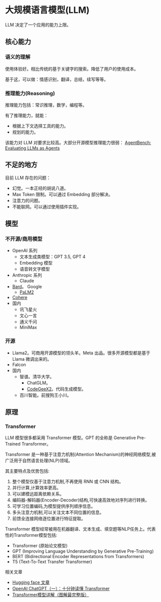 # 大规模语言模型(LLM)
LLM 决定了一个应用的能力上限。

## 核心能力
### 语义的理解
使用体验好。相比传统的基于关键字的搜索。降低了用户的使用成本。

基于这，可以做：情感识别，翻译，总结，续写等等。

### 推理能力(Reasoning)
推理能力包括：常识推理，数学，编程等。

有了推理能力，就能：
* 根据上下文选择工具的能力。
* 规划的能力。

该能力对 LLM 对要求比较高。大部分开源模型推理能力很弱： [AgentBench: Evaluating LLMs as Agents](https://arxiv.org/abs/2308.03688)

## 不足的地方
目前 LLM 存在的问题：
* 幻觉。一本正经的胡说八道。
* Max Token 限制。可以通过 Embedding 部分解决。
* 注意力的问题。
* 不能联网。可以通过使用插件实现。

## 模型
### 不开源/商用模型
* OpenAI 系列
  * 文本生成类模型：GPT 3.5, GPT 4
  * Embedding 模型
  * 语音转文字模型
* Anthropic 系列
  * Claude
* [Bard](https://bard.google.com/)。 Google
  * [PaLM2](https://ai.google/discover/palm2/)
* [Cohere](https://cohere.com/)
* 国内
  * 讯飞星火
  * 文心一言
  * 通义千问
  * MiniMax

### 开源
* Llama2。可商用开源模型的领头羊。Meta 出品。很多开源模型都是基于 Llama 微调出来的。
* Falcon
* 国内
  * 智谱。清华大学。
    * ChatGLM。
    * [CodeGeeX2](https://github.com/THUDM/CodeGeeX2)。代码生成模型。
  * 百川智能。前搜狗王小川。

## 原理
### Transformer
LLM 模型很多都采用 Transformer 模型。GPT 的全称是 Generative Pre-Trained Transformer。

Transformer 是一种基于注意力机制(Attention Mechanism)的神经网络模型,被广泛用于自然语言处理(NLP)领域。

其主要特点及优势包括:

1. 整个模型仅基于注意力机制,不再使用 RNN 或 CNN 结构。
2. 并行计算,计算效率更高。
3. 可以建模远距离依赖关系。
4. 编码器-解码器(Encoder-Decoder)结构,可快速高效地对序列进行转换。
5. 可学习位置编码,为模型提供序列顺序信息。
6. 多头注意力机制,可以关注文本不同位置的信息。
7. 前馈全连接网络逐位置进行特征提取。

Transformer 模型经常被用在机器翻译、文本生成、填空题等NLP任务上。代表性的Transformer模型包括:

* Transformer (原始论文模型)
* GPT (Improving Language Understanding by Generative Pre-Training)
* BERT (Bidirectional Encoder Representations from Transformers)
* T5 (Text-To-Text Transfer Transformer)

相关文章
* [Hugging face 文章](https://huggingface.co/learn/nlp-course/zh-CN/chapter1/1?fw=pt)
* [OpenAI ChatGPT（一）：十分钟读懂 Transformer](https://zhuanlan.zhihu.com/p/600773858)
* [Transformer模型详解（图解最完整版）](https://zhuanlan.zhihu.com/p/338817680)

